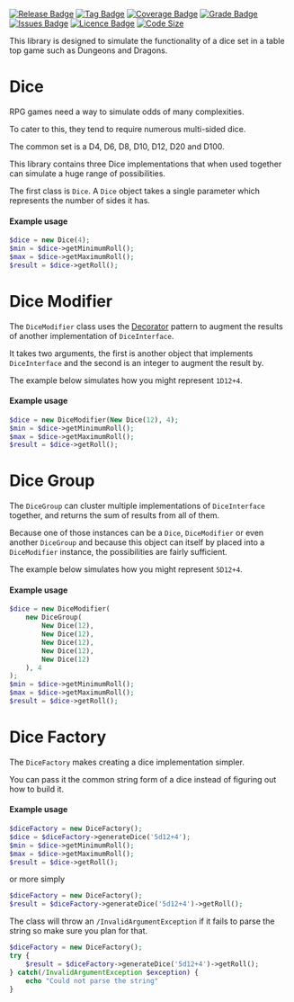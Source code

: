 [![Release Badge](https://img.shields.io/github/release/kusabi/dice.svg)](https://img.shields.io/github/release/kusabi/dice.svg)
[![Tag Badge](https://img.shields.io/github/tag/kusabi/dice.svg)](https://img.shields.io/github/tag/kusabi/dice.svg)
[![Coverage Badge](https://img.shields.io/codacy/coverage/052f13a29e4e4e92bc293d93b8dcc956.svg)](https://img.shields.io/codacy/grade/49f3e278271f44d9833e29a8b8080b45.svg)
[![Grade Badge](https://img.shields.io/codacy/grade/052f13a29e4e4e92bc293d93b8dcc956.svg)](https://img.shields.io/codacy/grade/49f3e278271f44d9833e29a8b8080b45.svg)
[![Issues Badge](https://img.shields.io/github/issues/kusabi/dice.svg)](https://img.shields.io/github/issues/kusabi/dice.svg)
[![Licence Badge](https://img.shields.io/github/license/kusabi/dice.svg)](https://img.shields.io/github/license/kusabi/dice.svg)
[![Code Size](https://img.shields.io/github/languages/code-size/kusabi/dice.svg)](https://img.shields.io/github/languages/code-size/kusabi/dice.svg)

This library is designed to simulate the functionality of a dice set in a table top game
such as Dungeons and Dragons.

# Dice

RPG games need a way to simulate odds of many complexities.

To cater to this, they tend to require numerous multi-sided dice.

The common set is a D4, D6, D8, D10, D12, D20 and D100.

This library contains three Dice implementations that when used together can simulate a huge range of possibilities.

The first class is `Dice`. A `Dice` object takes a single parameter which represents the number of sides it has.

#### Example usage

```php
$dice = new Dice(4);
$min = $dice->getMinimumRoll();
$max = $dice->getMaximumRoll();
$result = $dice->getRoll();
```

# Dice Modifier

The `DiceModifier` class uses the [Decorator](https://sourcemaking.com/design_patterns/decorator) pattern to augment the results of another implementation of `DiceInterface`.

It takes two arguments, the first is another object that implements `DiceInterface` and the second is an integer to augment the result by.

The example below simulates how you might represent `1D12+4`.

#### Example usage

```php
$dice = new DiceModifier(New Dice(12), 4);
$min = $dice->getMinimumRoll();
$max = $dice->getMaximumRoll();
$result = $dice->getRoll();
```

# Dice Group

The `DiceGroup` can cluster multiple implementations of `DiceInterface` together, and returns the sum of results from all of them.

Because one of those instances can be a `Dice`, `DiceModifier` or even another `DiceGroup` and because this object can itself by placed into a `DiceModifier` instance, the possibilities are fairly sufficient.

The example below simulates how you might represent `5D12+4`.

#### Example usage

```php
$dice = new DiceModifier(
    new DiceGroup(
        New Dice(12), 
        New Dice(12), 
        New Dice(12), 
        New Dice(12), 
        New Dice(12)
    ), 4
);
$min = $dice->getMinimumRoll();
$max = $dice->getMaximumRoll();
$result = $dice->getRoll();
```

# Dice Factory

The `DiceFactory` makes creating a dice implementation simpler.

You can pass it the common string form of a dice instead of figuring out how to build it.

#### Example usage

```php
$diceFactory = new DiceFactory();
$dice = $diceFactory->generateDice('5d12+4');
$min = $dice->getMinimumRoll();
$max = $dice->getMaximumRoll();
$result = $dice->getRoll();
```

or more simply

```php
$diceFactory = new DiceFactory();
$result = $diceFactory->generateDice('5d12+4')->getRoll();
```

The class will throw an `/InvalidArgumentException` if it fails to parse the string so make sure you plan for that.

```php
$diceFactory = new DiceFactory();
try {
    $result = $diceFactory->generateDice('5d12+4')->getRoll();
} catch(/InvalidArgumentException $exception) {
    echo "Could not parse the string"
}
```